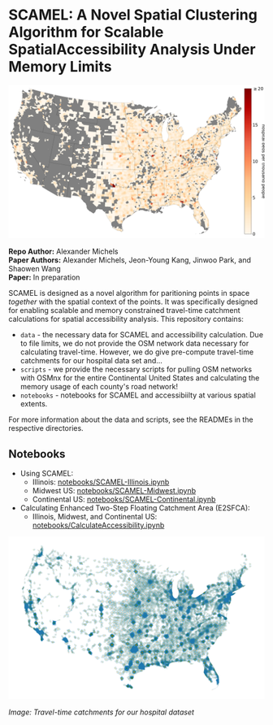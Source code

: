 # SCAMEL: A Novel Spatial Clustering Algorithm for Scalable SpatialAccessibility Analysis Under Memory Limits

![Accessibility for the Continental US](img/E2SFCA-OrRd.png)

**Repo Author:** Alexander Michels  
**Paper Authors:** Alexander Michels, Jeon-Young Kang, Jinwoo Park, and Shaowen Wang  
**Paper:** In preparation

SCAMEL is designed as a novel algorithm for paritioning points in space *together* with the spatial context of the points. It was specifically designed for enabling scalable and memory constrained travel-time catchment calculations for spatial accessibility analysis. This repository contains:

* `data` - the necessary data for SCAMEL and accessibility calculation. Due to file limits, we do not provide the OSM network data necessary for calculating travel-time. However, we do give pre-compute travel-time catchments for our hospital data set and...
* `scripts` - we provide the necessary scripts for pulling OSM networks with OSMnx for the entire Continental United States and calculating the memory usage of each county's road network!
* `notebooks` - notebooks for SCAMEL and accessibiilty at various spatial extents.

For more information about the data and scripts, see the READMEs in the respective directories.

## Notebooks

* Using SCAMEL:
  * Illinois: [notebooks/SCAMEL-Illinois.ipynb](notebooks/SCAMEL-Illinois.ipynb)
  * Midwest US: [notebooks/SCAMEL-Midwest.ipynb](notebooks/SCAMEL-Midwest.ipynb)
  * Continental US: [notebooks/SCAMEL-Continental.ipynb](notebooks/SCAMEL-Continental.ipynb)
* Calculating Enhanced Two-Step Floating Catchment Area (E2SFCA):
  * Illinois, Midwest, and Continental US: [notebooks/CalculateAccessibility.ipynb](notebooks/CalculateAccessibility.ipynb)


![Travel time catchments for our hospital dataset](img/TravelTimeCatchments.png)


*Image: Travel-time catchments for our hospital dataset*